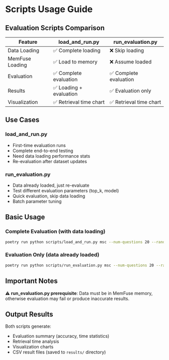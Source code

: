 # Scripts Usage Guide

## Evaluation Scripts Comparison

| Feature | load_and_run.py | run_evaluation.py |
|---------|-----------------|-------------------|
| Data Loading | ✅ Complete loading | ❌ Skip loading |
| MemFuse Loading | ✅ Load to memory | ❌ Assume loaded |
| Evaluation | ✅ Complete evaluation | ✅ Complete evaluation |
| Results | ✅ Loading + evaluation | ✅ Evaluation only |
| Visualization | ✅ Retrieval time chart | ✅ Retrieval time chart |

## Use Cases

### load_and_run.py
- First-time evaluation runs
- Complete end-to-end testing
- Need data loading performance stats
- Re-evaluation after dataset updates

### run_evaluation.py
- Data already loaded, just re-evaluate
- Test different evaluation parameters (top_k, model)
- Quick evaluation, skip data loading
- Batch parameter tuning

## Basic Usage

### Complete Evaluation (with data loading)
```bash
poetry run python scripts/load_and_run.py msc --num-questions 20 --random --top-k 5
```

### Evaluation Only (data already loaded)
```bash
poetry run python scripts/run_evaluation.py msc --num-questions 20 --random --top-k 5
```

## Important Notes

⚠️ **run_evaluation.py prerequisite**: Data must be in MemFuse memory, otherwise evaluation may fail or produce inaccurate results.

## Output Results

Both scripts generate:
- Evaluation summary (accuracy, time statistics)
- Retrieval time analysis
- Visualization charts
- CSV result files (saved to `results/` directory)